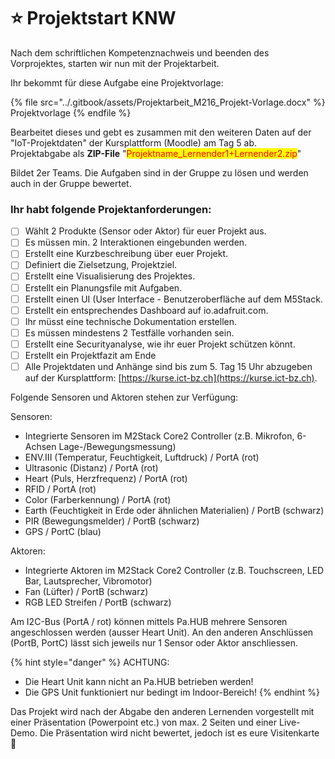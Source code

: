 # ⭐ Projektstart KNW

Nach dem schriftlichen Kompetenznachweis und beenden des Vorprojektes, starten wir nun mit der Projektarbeit.

Ihr bekommt für diese Aufgabe eine Projektvorlage:

{% file src="../.gitbook/assets/Projektarbeit_M216_Projekt-Vorlage.docx" %}
Projektvorlage
{% endfile %}

Bearbeitet dieses und gebt es zusammen mit den weiteren Daten auf der "IoT-Projektdaten" der Kursplattform (Moodle) am Tag 5 ab.\
Projektabgabe als **ZIP-File** "<mark style="color:red;">Projektname\_Lernender1+Lernender2.zip</mark>"

Bildet 2er Teams. Die Aufgaben sind in der Gruppe zu lösen und werden auch in der Gruppe bewertet.

### Ihr habt folgende Projektanforderungen:

* [ ] Wählt 2 Produkte (Sensor oder Aktor) für euer Projekt aus.
* [ ] Es müssen min. 2 Interaktionen eingebunden werden.
* [ ] Erstellt eine Kurzbeschreibung über euer Projekt.
* [ ] Definiert die Zielsetzung, Projektziel.
* [ ] Erstellt eine Visualisierung des Projektes.
* [ ] Erstellt ein Planungsfile mit Aufgaben.
* [ ] Erstellt einen UI (User Interface - Benutzeroberfläche auf dem M5Stack.
* [ ] Erstellt ein entsprechendes Dashboard auf io.adafruit.com.
* [ ] Ihr müsst eine technische Dokumentation erstellen.
* [ ] Es müssen mindestens 2 Testfälle vorhanden sein.
* [ ] Erstellt eine Securityanalyse, wie ihr euer Projekt schützen könnt.
* [ ] Erstellt ein Projektfazit am Ende
* [ ] Alle Projektdaten und Anhänge sind bis zum 5. Tag 15 Uhr abzugeben auf der Kursplattform:  [https://kurse.ict-bz.ch](https://kurse.ict-bz.ch).

Folgende Sensoren und Aktoren stehen zur Verfügung:

Sensoren:

* Integrierte Sensoren im M2Stack Core2 Controller (z.B. Mikrofon, 6-Achsen Lage-/Bewegungsmessung)
* ENV.III (Temperatur, Feuchtigkeit, Luftdruck) / PortA (rot)
* Ultrasonic (Distanz) / PortA (rot)
* Heart (Puls, Herzfrequenz) / PortA (rot)
* RFID / PortA (rot)
* Color (Farberkennung) / PortA (rot)
* Earth (Feuchtigkeit in Erde oder ähnlichen Materialien) / PortB (schwarz)
* PIR (Bewegungsmelder) / PortB (schwarz)
* GPS / PortC (blau)

Aktoren:

* Integrierte Aktoren im M2Stack Core2 Controller (z.B. Touchscreen, LED Bar, Lautsprecher, Vibromotor)
* Fan (Lüfter) / PortB (schwarz)
* RGB LED Streifen / PortB (schwarz)

Am I2C-Bus (PortA / rot) können mittels Pa.HUB mehrere Sensoren angeschlossen werden (ausser Heart Unit). An den anderen Anschlüssen (PortB, PortC) lässt sich jeweils nur 1 Sensor oder Aktor anschliessen.



{% hint style="danger" %}
ACHTUNG:

* Die Heart Unit kann nicht an Pa.HUB betrieben werden!
* Die GPS Unit funktioniert nur bedingt im Indoor-Bereich!
{% endhint %}

Das Projekt wird nach der Abgabe den anderen Lernenden vorgestellt mit einer Präsentation (Powerpoint etc.) von max. 2 Seiten und einer Live-Demo. Die Präsentation wird nicht bewertet, jedoch ist es eure Visitenkarte :clap:
